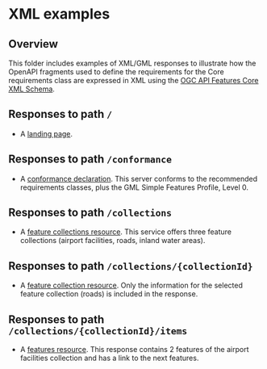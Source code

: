 # XML examples

## Overview

This folder includes examples of XML/GML responses to illustrate how the
OpenAPI fragments used to define the requirements for the
Core requirements class are expressed in XML using the
[OGC API Features Core XML Schema](https://raw.githubusercontent.com/opengeospatial/WFS_FES/master/core/xml/core.xsd).

## Responses to path `/`

* A [landing page](LandingPage.xml).

## Responses to path `/conformance`

* A [conformance declaration](ConformsTo.xml). This server conforms to the recommended requirements classes, plus the GML Simple Features Profile, Level 0.

## Responses to path `/collections`

* A [feature collections resource](Collections.xml). This service offers three feature collections (airport facilities, roads, inland water areas).

## Responses to path `/collections/{collectionId}`

* A [feature collection resource](Collection.xml). Only the information for the selected feature collection (roads) is included in the response.

## Responses to path `/collections/{collectionId}/items`

* A [features resource](FeatureCollection.xml). This response contains 2 features of the airport facilities collection and has a link to the next features.